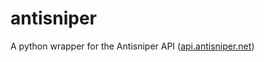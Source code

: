 # antisniper
A python wrapper for the Antisniper API ([api.antisniper.net](https://api.antisniper.net))
